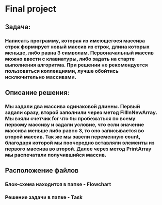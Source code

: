 # Final project
## Задача:
### Написать программу, которая из имеющегося массива строк формирует новый массив из строк, длина которых меньше, либо равна 3 символам. Первоначальный массив можно ввести с клавиатуры, либо задать на старте выполнения алгоритма. При решении не рекомендуется пользоваться коллекциями, лучше обойтись исключительно массивами.
## Описание решения:
### Мы задали два массива одинаковой длинны. Первый задали сразу, второй заполнили через метод FillInNewArray. Мы взяли счетчик for что бы пробежаться по всему первому массиву и задали условие, что если значение массива меньше либо равно 3, то оно записывается во второй массив. Так же мы завели переменную count, благодаря которой мы поочередно вставляли элементы из первого массива во второй. Далее через метод PrintArray мы распечатали получившийся массив.
## Расположение файлов
### Блок-схема находится в папке - Flowchart
### Решение задачи в папке - Task